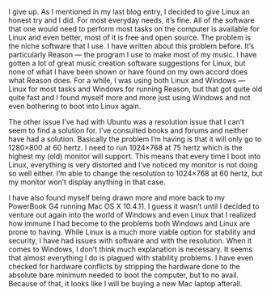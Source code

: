 I give up. As I mentioned in my last blog entry, I decided to give Linux an honest try and I did. For most everyday needs, it’s fine. All of the software that one would need to perform most tasks on the computer is available for Linux and even better, most of it is free and open source. The problem is the niche software that I use. I have written about this problem before. It’s particularly Reason — the program I use to make most of my music. I have gotten a lot of great music creation software suggestions for Linux, but none of what I have been shown or have found on my own accord does what Reason does. For a while, I was using both Linux and Windows — Linux for most tasks and Windows for running Reason, but that got quite old quite fast and I found myself more and more just using Windows and not even bothering to boot into Linux again.

The other issue I’ve had with Ubuntu was a resolution issue that I can’t seem to find a solution for. I’ve consulted books and forums and neither have had a solution. Basically the problem I’m having is that it will only go to 1280×800 at 60 hertz. I need to run 1024×768 at 75 hertz which is the highest my (old) monitor will support. This means that every time I boot into Linux, everything is very distorted and I’ve noticed my monitor is not doing so well either. I’m able to change the resolution to 1024×768 at 60 hertz, but my monitor won’t display anything in that case.

I have also found myself being drawn more and more back to my PowerBook G4 running Mac OS X 10.4.11. I guess it wasn’t until I decided to venture out again into the world of Windows and even Linux that I realized how immune I had become to the problems both Windows and Linux are prone to having. While Linux is a much more viable option for stability and security, I have had issues with software and with the resolution. When it comes to Windows, I don’t think much explanation is necessary. It seems that almost everything I do is plagued with stability problems. I have even checked for hardware conflicts by stripping the hardware done to the absolute bare minimum needed to boot the computer, but to no avail. Because of that, it looks like I will be buying a new Mac laptop afterall.